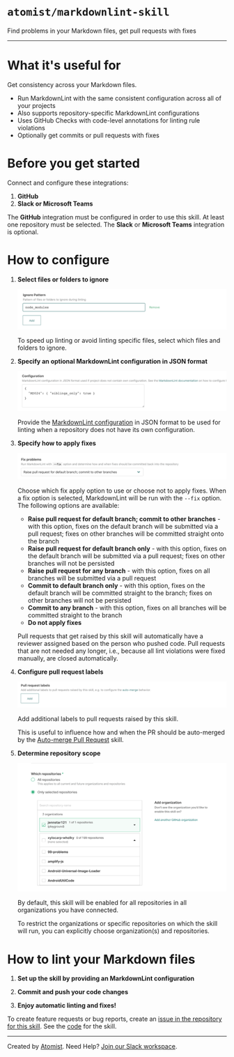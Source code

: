 # `atomist/markdownlint-skill`

<!---atomist-skill-description:start--->

Find problems in your Markdown files, get pull requests with fixes

<!---atomist-skill-description:end--->

---

<!---atomist-skill-readme:start--->

# What it's useful for

Get consistency across your Markdown files.

* Run MarkdownLint with the same consistent configuration across all of your
projects
* Also supports repository-specific MarkdownLint configurations
* Uses GitHub Checks with code-level annotations for linting rule violations
* Optionally get commits or pull requests with fixes

# Before you get started

Connect and configure these integrations:

1. **GitHub**
1. **Slack or Microsoft Teams**

The **GitHub** integration must be configured in order to use this skill. At
least one repository must be selected. The **Slack** or **Microsoft Teams** 
integration is optional.

# How to configure

1. **Select files or folders to ignore**

    ![Ignore](docs/images/ignore.png)
                                    
    To speed up linting or avoid linting specific files, select which files
    and folders to ignore.

1. **Specify an optional MarkdownLint configuration in JSON format**

    ![Configuration](docs/images/config.png)

    Provide the [MarkdownLint configuration](https://github.com/DavidAnson/markdownlint)
    in JSON format to be used for linting when a repository
    does not have its own configuration.

1. **Specify how to apply fixes**

    ![Fix](docs/images/fix.png)

    Choose which fix apply option to use or choose not to apply fixes.
    When a fix option is selected, MarkdownLint will be run with the `--fix` option.
    The following options are available:

    * **Raise pull request for default branch; commit to other branches** - with this
    option, fixes on the default branch will be submitted via
    a pull request; fixes on other branches will be committed straight
    onto the branch
    * **Raise pull request for default branch only** - with this option, fixes on
    the default branch will be submitted via a pull
    request; fixes on other branches will not be persisted
    * **Raise pull request for any branch** - with this option, fixes on
    all branches will be submitted via a pull request  
    * **Commit to default branch only** - with this option, fixes on the
    default branch will be committed straight to the branch; fixes on
    other branches will not be persisted
    * **Commit to any branch** - with this option, fixes on all branches will
    be committed straight to the branch
    * **Do not apply fixes**

    Pull requests that get raised by this skill will automatically have a reviewer
    assigned based on the person who pushed code. Pull requests that are not
    needed any longer, i.e., because all lint violations were fixed manually, are
    closed automatically.

1. **Configure pull request labels**

    ![Labels](docs/images/labels.png)

    Add additional labels to pull requests raised by this skill.

    This is useful to influence how and when the PR should be auto-merged by the
    [Auto-merge Pull Request](https://go.atomist.com/catalog/skills/atomist/github-auto-merge-skill)
    skill.

1. **Determine repository scope**

   ![Repository filter](docs/images/repo-filter.png)

   By default, this skill will be enabled for all repositories in all
   organizations you have connected.

   To restrict the organizations or specific repositories on which the skill
   will run, you can explicitly choose organization(s) and repositories.

# How to lint your Markdown files

1. **Set up the skill by providing an MarkdownLint configuration**

1. **Commit and push your code changes**

1. **Enjoy automatic linting and fixes!**

To create feature requests or bug reports, create an [issue in the repository for this skill](https://github.com/atomist-skills/markdownlint-skill/issues).
See the [code](https://github.com/atomist-skills/markdownlint-skill) for the skill.

<!---atomist-skill-readme:end--->

---

Created by [Atomist][atomist].
Need Help?  [Join our Slack workspace][slack].

[atomist]: https://atomist.com/ (Atomist - How Teams Deliver Software)
[slack]: https://join.atomist.com/ (Atomist Community Slack)
